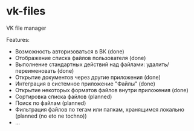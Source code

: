 # vk-files
VK file manager

Features:

* Возможность авторизоваться в ВК (done)
* Отображение списка файлов пользователя (done)
* Выполнение стандартных действий над файлами: удалить/переименовать (done)
* Открытие документов через другие приложения (done)
* Интеграция в системное приложение "Файлы" (done)
* Открытие некоторых форматов файлов внутри приложения (done)
* Сортировка списка файлов (planned)
* Поиск по файлам (planned)
* Фильтрация файлов по тегам или папкам, хранящимся локально (planned (no eto ne tochno))
* ...

